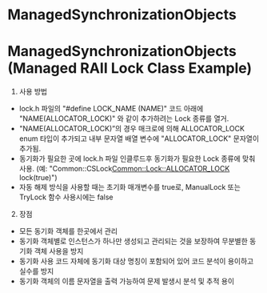 # ManagedSynchronizationObjects

# ManagedSynchronizationObjects (Managed RAII Lock Class Example)

1. 사용 방법
- lock.h 파일의 "#define LOCK_NAME (NAME)" 코드 아래에 "NAME(ALLOCATOR_LOCK)" 와 같이 추가하려는 Lock 종류를 열거.
- "NAME(ALLOCATOR_LOCK)”의 경우 매크로에 의해 ALLOCATOR_LOCK enum 타입이 추가되고 내부 문자열 배열 변수에 "ALLOCATOR_LOCK" 문자열이 추가됨.
- 동기화가 필요한 곳에 lock.h 파일 인클루드후 동기화가 필요한 Lock 종류에 맞춰 사용. (예: "Common::CSLock<Common::Lock::ALLOCATOR_LOCK> lock(true)")
- 자동 해제 방식을 사용할 때는 초기화 매개변수를 true로, ManualLock 또는 TryLock 함수 사용시에는 false

2. 장점
- 모든 동기화 객체를 한곳에서 관리
- 동기화 객체별로 인스턴스가 하나만 생성되고 관리되는 것을 보장하여 무분별한 동기화 객체 사용을 방지
- 동기화 사용 코드 자체에 동기화 대상 명칭이 포함되어 있어 코드 분석이 용이하고 실수를 방지
- 동기화 객체의 이름 문자열을 출력 가능하여 문제 발생시 분석 및 추적 용이
